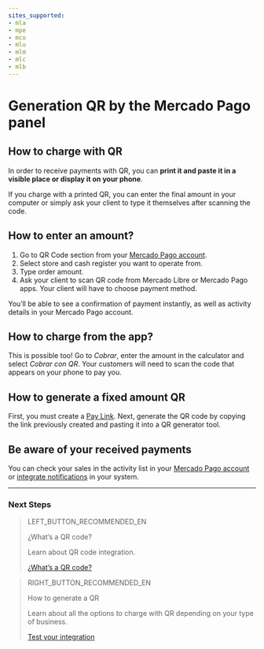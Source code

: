 ```yaml
---
sites_supported:
- mla
- mpe
- mco
- mlu
- mlm
- mlc
- mlb
---
```



# Generation QR by the Mercado Pago panel

## How to charge with QR

In order to receive payments with QR, you can **print it and paste it in a visible place or display it on your phone**.

If you charge with a printed QR, you can enter the final amount in your computer or simply ask your client to type it themselves after scanning the code.

## How to enter an amount?

1. Go to QR Code section from your [Mercado Pago account](https://www.mercadopago.com.ar/qr-code/amount).
2. Select store and cash register you want to operate from. 
3. Type order amount.
4. Ask your client to scan QR code from Mercado Libre or Mercado Pago apps. Your client will have to choose payment method.

You’ll be able to see a confirmation of payment instantly, as well as activity details in your Mercado Pago account.

## How to charge from the app?

This is possible too! Go to *Cobrar*, enter the amount in the calculator and select *Cobrar con QR*.  Your customers will need to scan the code that appears on your phone to pay you.

## How to generate a fixed amount QR

First, you must create a [Pay Link](https://www.mercadopago.com.ar/tools/create). Next, generate the QR code by copying the link previously created and pasting it into a QR generator tool. 

## Be aware of your received payments

You can check your sales in the activity list in your [Mercado Pago account](https://www.mercadopago.com.ar/activities) or [integrate notifications](https://www.mercadopago.com.ar/developers/en/guides/notifications/ipn) in your system.

---
### Next Steps

> LEFT_BUTTON_RECOMMENDED_EN
>
> ¿What’s a QR code?
>
> Learn about QR code integration.
>
> [¿What’s a QR code?](https://www.mercadopago.com.ar/developers/en/guides/qr-code/introduction/)


> RIGHT_BUTTON_RECOMMENDED_EN
>
> How to generate a QR
>
> Learn about all the options to charge with QR depending on your type of business.
>
> [Test your integration](https://www.mercadopago.com.ar/developers/en/guides/qr-code/integrations/)
